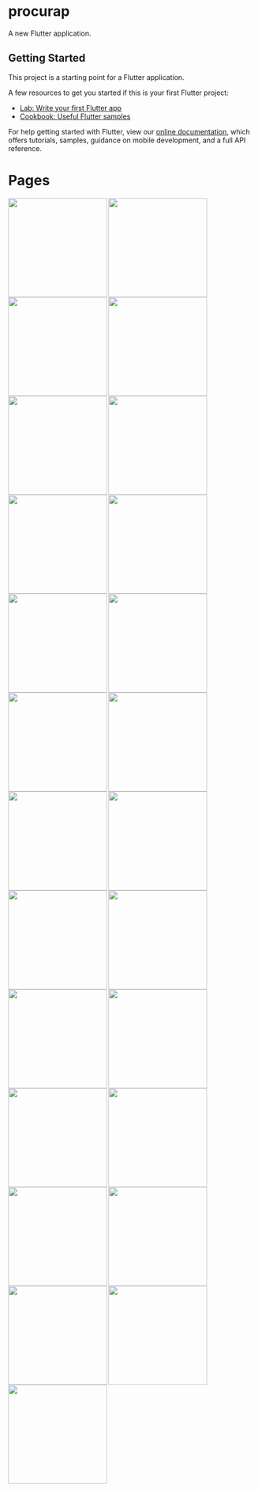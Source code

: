 # procurap

A new Flutter application.

## Getting Started

This project is a starting point for a Flutter application.

A few resources to get you started if this is your first Flutter project:

- [Lab: Write your first Flutter app](https://flutter.dev/docs/get-started/codelab)
- [Cookbook: Useful Flutter samples](https://flutter.dev/docs/cookbook)

For help getting started with Flutter, view our
[online documentation](https://flutter.dev/docs), which offers tutorials,
samples, guidance on mobile development, and a full API reference.

# Pages
<div>
<img align="left" src="https://github.com/tainanSantos/procurap/blob/master/images/2.png" width="200"/>
<img align="left" src="https://github.com/tainanSantos/procurap/blob/master/images/3.png" width="200"/>
<img align="left" src="https://github.com/tainanSantos/procurap/blob/master/images/4.png" width="200"/>
          </div><div>
<img align="left" src="https://github.com/tainanSantos/procurap/blob/master/images/5.png" width="200"/>
<img align="left" src="https://github.com/tainanSantos/procurap/blob/master/images/6.png" width="200"/>
<img align="left" src="https://github.com/tainanSantos/procurap/blob/master/images/7.png" width="200"/>
                    </div><div>

<img align="left" src="https://github.com/tainanSantos/procurap/blob/master/images/8.png" width="200"/>
<img align="left" src="https://github.com/tainanSantos/procurap/blob/master/images/9.png" width="200"/>
<img align="left" src="https://github.com/tainanSantos/procurap/blob/master/images/10.png" width="200"/>
          </div><div>

<img align="left" src="https://github.com/tainanSantos/procurap/blob/master/images/11.png" width="200"/>
<img align="left" src="https://github.com/tainanSantos/procurap/blob/master/images/12.png" width="200"/>
<img align="left" src="https://github.com/tainanSantos/procurap/blob/master/images/13.png" width="200"/>
          </div><div>

<img align="left" src="https://github.com/tainanSantos/procurap/blob/master/images/14.png" width="200"/>
<img align="left" src="https://github.com/tainanSantos/procurap/blob/master/images/15.png" width="200"/>
<img align="left" src="https://github.com/tainanSantos/procurap/blob/master/images/16.png" width="200"/>
          </div><div>

<img align="left" src="https://github.com/tainanSantos/procurap/blob/master/images/17.png" width="200"/>
<img align="left" src="https://github.com/tainanSantos/procurap/blob/master/images/18.png" width="200"/>
<img align="left" src="https://github.com/tainanSantos/procurap/blob/master/images/19.png" width="200"/>
          </div><div>

<img align="left" src="https://github.com/tainanSantos/procurap/blob/master/images/20.png" width="200"/>
<img align="left" src="https://github.com/tainanSantos/procurap/blob/master/images/21.png" width="200"/>
<img align="left" src="https://github.com/tainanSantos/procurap/blob/master/images/22.png" width="200"/>
          </div><div>

<img align="left" src="https://github.com/tainanSantos/procurap/blob/master/images/23.png" width="200"/>
<img align="left" src="https://github.com/tainanSantos/procurap/blob/master/images/24.png" width="200"/>
<img align="left" src="https://github.com/tainanSantos/procurap/blob/master/images/25.png" width="200"/>
          </div><div>

<img align="left" src="https://github.com/tainanSantos/procurap/blob/master/images/26.png" width="200"/>
          </div>

          

